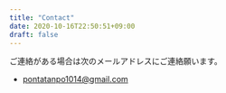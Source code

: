 ```yaml
---
title: "Contact"
date: 2020-10-16T22:50:51+09:00
draft: false
---
```


ご連絡がある場合は次のメールアドレスにご連絡願います。

 - pontatanpo1014@gmail.com
